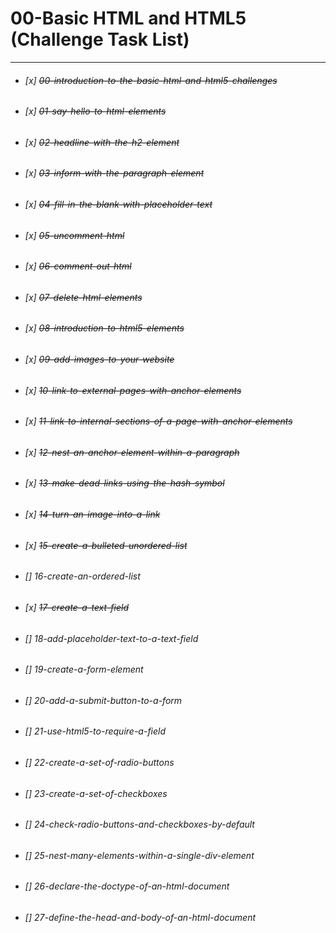 # 00-Basic HTML and HTML5 (Challenge Task List)

---

- ###### [x] ~~00-introduction-to-the-basic-html-and-html5-challenges~~
- ###### [x] ~~01-say-hello-to-html-elements~~
- ###### [x] ~~02-headline-with-the-h2-element~~
- ###### [x] ~~03-inform-with-the-paragraph-element~~
- ###### [x] ~~04-fill-in-the-blank-with-placeholder-text~~
- ###### [x] ~~05-uncomment-html~~
- ###### [x] ~~06-comment-out-html~~
- ###### [x] ~~07-delete-html-elements~~
- ###### [x] ~~08-introduction-to-html5-elements~~
- ###### [x] ~~09-add-images-to-your-website~~
- ###### [x] ~~10-link-to-external-pages-with-anchor-elements~~
- ###### [x] ~~11-link-to-internal-sections-of-a-page-with-anchor-elements~~
- ###### [x] ~~12-nest-an-anchor-element-within-a-paragraph~~
- ###### [x] ~~13-make-dead-links-using-the-hash-symbol~~
- ###### [x] ~~14-turn-an-image-into-a-link~~
- ###### [x] ~~15-create-a-bulleted-unordered-list~~
- ###### [] 16-create-an-ordered-list
- ###### [x] ~~17-create-a-text-field~~
- ###### [] 18-add-placeholder-text-to-a-text-field
- ###### [] 19-create-a-form-element
- ###### [] 20-add-a-submit-button-to-a-form
- ###### [] 21-use-html5-to-require-a-field
- ###### [] 22-create-a-set-of-radio-buttons
- ###### [] 23-create-a-set-of-checkboxes
- ###### [] 24-check-radio-buttons-and-checkboxes-by-default
- ###### [] 25-nest-many-elements-within-a-single-div-element
- ###### [] 26-declare-the-doctype-of-an-html-document
- ###### [] 27-define-the-head-and-body-of-an-html-document
